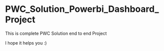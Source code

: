 # PWC_Solution_Powerbi_Dashboard_Project
This is complete PWC Solution end to end  Project 

I hope it helps you :)
